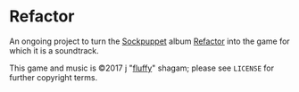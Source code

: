 # Refactor

An ongoing project to turn the [Sockpuppet](http://sockpuppet.us) album [Refactor](http://music.sockpuppet.us/album/refactor) into the game for which it is a soundtrack.

This game and music is &copy;2017 j "[fluffy](http://beesbuzz.biz)" shagam; please see `LICENSE` for further copyright terms.
